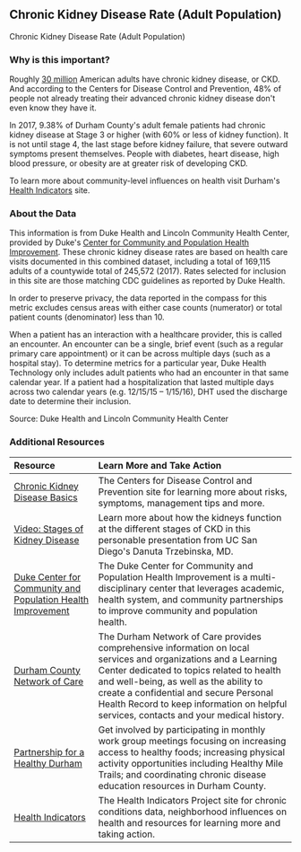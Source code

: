 ## Chronic Kidney Disease Rate (Adult Population) 
Chronic Kidney Disease Rate (Adult Population) 

### Why is this important?
Roughly [30 million](https://www.cdc.gov/kidneydisease/basics.html) American adults have chronic kidney disease, or CKD. And according to the Centers for Disease Control and Prevention, 48% of people not already treating their advanced chronic kidney disease don't even know they have it. 

In 2017, 9.38% of Durham County's adult female patients had chronic kidney disease at Stage 3 or higher (with 60% or less of kidney function). It is not until stage 4, the last stage before kidney failure, that severe outward symptoms present themselves. People with diabetes, heart disease, high blood pressure, or obesity are at greater risk of developing CKD.

To learn more about community-level influences on health visit Durham's [Health Indicators](https://health.dataworks-nc.org) site.

### About the Data
This information is from Duke Health and Lincoln Community Health Center, provided by Duke's [Center for Community and Population Health Improvement](http://www.dukehealthimprovement.org/). These chronic kidney disease rates are based on health care visits documented in this combined dataset, including a total of 169,115 adults of a countywide total of 245,572 (2017). Rates selected for inclusion in this site are those matching CDC guidelines as reported by Duke Health.

In order to preserve privacy, the data reported in the compass for this metric excludes census areas with either case counts (numerator) or total patient counts (denominator) less than 10.

When a patient has an interaction with a healthcare provider, this is called an encounter. An encounter can be a single, brief event (such as a regular primary care appointment) or it can be across multiple days (such as a hospital stay). To determine metrics for a particular year, Duke Health Technology only includes adult patients who had an encounter in that same calendar year. If a patient had a hospitalization that lasted multiple days across two calendar years (e.g. 12/15/15 – 1/15/16), DHT used the discharge date to determine their inclusion.

Source: Duke Health and Lincoln Community Health Center

### Additional Resources

|Resource | Learn More and Take Action | 
|:--- | :--- |
|[Chronic Kidney Disease Basics](https://www.cdc.gov/kidneydisease/basics.html)|The Centers for Disease Control and Prevention site for learning more about risks, symptoms, management tips and more.
|[Video: Stages of Kidney Disease](https://www.youtube.com/watch?v=4ivERHvLVcc)|Learn more about how the kidneys function at the different stages of CKD in this personable presentation from UC San Diego's Danuta Trzebinska, MD. 
|[Duke Center for Community and Population Health Improvement](http://www.dukehealthimprovement.org/)|The Duke Center for Community and Population Health Improvement is a multi-disciplinary center that leverages academic, health system, and community partnerships to improve community and population health.
|[Durham County Network of Care](http://durham.nc.networkofcare.org/mh/)|The Durham Network of Care provides comprehensive information on local services and organizations and a Learning Center dedicated to topics related to health and well-being, as well as the ability to create a confidential and secure Personal Health Record to keep information on helpful services, contacts and your medical history.
|[Partnership for a Healthy Durham](http://healthydurham.org/)|Get involved by participating in monthly work group meetings focusing on increasing access to healthy foods; increasing physical activity opportunities including Healthy Mile Trails; and coordinating chronic disease education resources in Durham County.
|[Health Indicators](http://health.dataworks-nc.org)|The Health Indicators Project site for chronic conditions data, neighborhood influences on health and resources for learning more and taking action.
